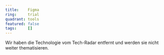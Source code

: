 ```yaml
---
title:    Figma
ring:     trial
quadrant: tools
featured: false
tags:     []
---
```


Wir haben die Technologie vom Tech-Radar entfernt und werden sie nicht weiter thematisieren.
